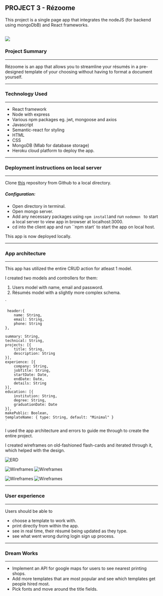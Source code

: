## PROJECT 3 - Rézoome

This project is a single page app that integrates the nodeJS (for backend using mongoDbB) and React frameworks. 

![](https://i.imgur.com/TjDyXBG.png)
---
### Project Summary
---
Rézoome is an app that allows you to streamline your résumés in a pre-designed template of your choosing without having to format a document yourself.

---
### Technology Used
---
* React framework
* Node with express
* Various npm packages eg. jwt, mongoose and axios
* Javascript
* Semantic-react for styling
* HTML
* CSS
* MongoDB (Mlab for database storage)
* Heroku cloud platform to deploy the app.

---
### Deployment instructions on local server
---

Clone [this](https://github.com/warb1rd/Project4) repository from Github to a local directory.

##### Configuration: 

* Open directory in terminal.
* Open mongo server.
* Add any necessary packages using ```npm install```and run ```nodemon ``` to start a local server to view app in browser at localhost:3000.
* cd into the client app and run ``npm start` to start the app on local host.

This app is now deployed locally.

---
### App architecture
---
This app has utilized the entire CRUD action for atleast 1 model.

I created two models and controllers for them: 

1. Users model with name, email and password.
2. Résumés model with a slightly more complex schema.

`

	 header:{
        name: String,       
        email: String,
        phone: String
    },
    
    summary: String, 
    technical: String,
    projects: [{
        title: String,
        description: String
    }],   
    experience: [{
        company: String,
        jobTitle: String,
        startDate: Date, 
        endDate: Date,         
        details: String
    }],
    education: [{
        institution: String,
        degree: String,
        graduationDate: Date
    }],   
    makePublic: Boolean,
    templateName: { type: String, default: "Minimal" }
    `

I used the app architecture and errors to guide me through to create the entire project. 

I created wireframes on old-fashioned flash-cards and iterated through it, which helped with the design. 

![ERD]()

![Wireframes]()
![Wireframes]()

![Wireframes]()
![Wireframes]()


---
### User experience
---
Users should be able to 

* choose a template to work with.
* print directly from within the app.
* see in real time, their résumé being updated as they type.
* see what went wrong during login sign up process.

---
### Dream Works
---

* Implement an API for google maps for users to see nearest printing shops.
* Add more templates that are most popular and see which templates get people hired most.
* Pick fonts and move around the title fields.
